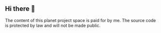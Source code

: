 ## Hi there 👋
The content of this planet project space is paid for by me. The source code is protected by law and will not be made public.
